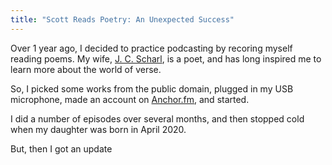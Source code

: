 ```yaml
---
title: "Scott Reads Poetry: An Unexpected Success"
---
```

Over 1 year ago, I decided to practice podcasting by recoring myself reading poems.
My wife, [J. C. Scharl](https://jcscharl.com), is a poet, and has long inspired me to learn more about the world of verse.

So, I picked some works from the public domain, plugged in my USB microphone, made an account on [Anchor.fm](https://anchor.fm), and started.

I did a number of episodes over several months, and then stopped cold when my daughter was born in April 2020.

But, then I got an update
